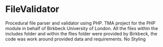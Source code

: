 # FileValidator
Procedural file parser and validator using PHP. TMA project for the PHP module in behalf of Birkbeck University of London. 
All the files within the includes folder and within the flies folder were provided by Birkbeck, the code was work around provided data and requirements. 
No Styling
